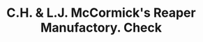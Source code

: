 ---
doi: 10.7916/D8QJ8VBX
date_other: '1870'
date_other_textual: 1870-1879
form: printed ephemera
genre:
- Checks (bank checks)
name:
- C.H. & L.J. McCormick's Reaper Manufactory
object_in_context_url: https://biggert.cul.columbia.edu/items/view/ave_biggert_00223
subject_hierarchical_geographic:
- Chicago, Illinois, United States
subject_name:
- C.H. & L.J. McCormick's Reaper Manufactory
title: C.H. & L.J. McCormick's Reaper Manufactory. Check
sort_title: C.H. & L.J. McCormick's Reaper Manufactory. Check
call_number: ave_biggert_00223
coordinates:
- 41.83694444444445,-87.68472222222222
pid: ave_biggert_00223
identifiers: ave_biggert_00223
thumbnail: https://derivativo-2.library.columbia.edu/iiif/2/ldpd:345062/full/!256,256/0/native.jpg
permalink: /biggert/ave_biggert_00223/
layout: iiif-image-page
---
